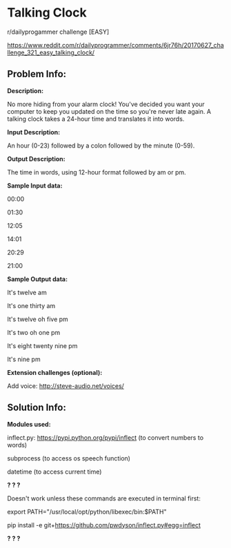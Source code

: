 # Talking Clock
r/dailyprogammer challenge [EASY]

https://www.reddit.com/r/dailyprogrammer/comments/6jr76h/20170627_challenge_321_easy_talking_clock/

Problem Info:
---------------------------------------------------

**Description:**

No more hiding from your alarm clock! You've decided you want your computer to keep you updated on the time so you're never late again. A talking clock takes a 24-hour time and translates it into words.


**Input Description:**

An hour (0-23) followed by a colon followed by the minute (0-59).


**Output Description:**

The time in words, using 12-hour format followed by am or pm.


**Sample Input data:**

00:00

01:30

12:05

14:01

20:29

21:00


**Sample Output data:**

It's twelve am

It's one thirty am

It's twelve oh five pm

It's two oh one pm

It's eight twenty nine pm

It's nine pm


**Extension challenges (optional):**

Add voice: http://steve-audio.net/voices/



Solution Info:
---------------------------------------------------
**Modules used:**

inflect.py: https://pypi.python.org/pypi/inflect
(to convert numbers to words)

subprocess
(to access os speech function)

datetime
(to access current time)


**? ? ?**

Doesn't work unless these commands are executed in terminal first:


export PATH="/usr/local/opt/python/libexec/bin:$PATH"

pip install -e git+https://github.com/pwdyson/inflect.py#egg=inflect

**? ? ?**
